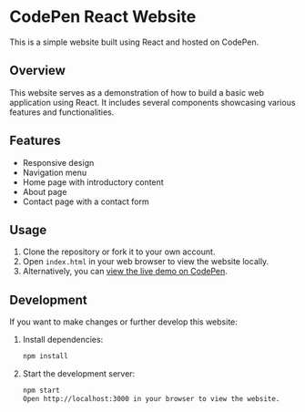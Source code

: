 # CodePen React Website

This is a simple website built using React and hosted on CodePen.

## Overview

This website serves as a demonstration of how to build a basic web application using React. It includes several components showcasing various features and functionalities.

## Features

- Responsive design
- Navigation menu
- Home page with introductory content
- About page
- Contact page with a contact form

## Usage

1. Clone the repository or fork it to your own account.
2. Open `index.html` in your web browser to view the website locally.
3. Alternatively, you can [view the live demo on CodePen](insert-codepen-demo-link).

## Development

If you want to make changes or further develop this website:

1. Install dependencies:
   ```bash
   npm install


2. Start the development server:

    ```bash
    npm start
    Open http://localhost:3000 in your browser to view the website.

